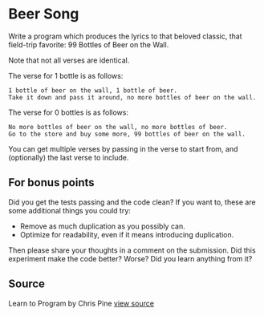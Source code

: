 # Beer Song

Write a program which produces the lyrics to that beloved classic, that field-trip favorite: 99 Bottles of Beer on the Wall.

Note that not all verses are identical.

The verse for 1 bottle is as follows:

```plain
1 bottle of beer on the wall, 1 bottle of beer.
Take it down and pass it around, no more bottles of beer on the wall.
```

The verse for 0 bottles is as follows:

```plain
No more bottles of beer on the wall, no more bottles of beer.
Go to the store and buy some more, 99 bottles of beer on the wall.
```

You can get multiple verses by passing in the verse to start from, and (optionally) the last verse to include.


## For bonus points

Did you get the tests passing and the code clean? If you want to, these are some additional things you could try:

* Remove as much duplication as you possibly can.
* Optimize for readability, even if it means introducing duplication.

Then please share your thoughts in a comment on the submission. Did this experiment make the code better? Worse? Did you learn anything from it?


## Source

Learn to Program by Chris Pine [view source](http://pine.fm/LearnToProgram/?Chapter=06)
